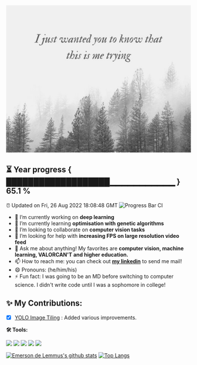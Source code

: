 <p align="center">
  <img width="511" height="400" src="https://github.com/emersondelemmus/emersondelemmus/blob/master/quotable_quote_stretch.png">
</p>


⏳ Year progress { ███████████████████▁▁▁▁▁▁▁▁▁▁▁ } 65.1 %
---
⏰ Updated on Fri, 26 Aug 2022 18:08:48 GMT
![Progress Bar CI](https://github.com/liununu/liununu/workflows/Progress%20Bar%20CI/badge.svg)



<!--<h1 align="center">Hi 👋, I'm Emerson</h1>-->

<!--
**emersondelemmus/emersondelemmus** is a ✨ _special_ ✨ repository because its README.md (this file) appears on your GitHub profile.

Here are some ideas to get you started:

- 🔭 I’m currently working on ...
- 🌱 I’m currently learning ...
- 👯 I’m looking to collaborate on ...
- 🤔 I’m looking for help with ...
- 💬 Ask me about ...
- 📫 How to reach me: ...
- 😄 Pronouns: ...
- ⚡ Fun fact: ...
-->

- 🔭 I’m currently working on **deep learning**
- 🌱 I’m currently learning **optimisation with genetic algorithms**
- 👯 I’m looking to collaborate on **computer vision tasks**
- 🤔 I’m looking for help with **increasing FPS on large resolution video feed**
- 💬 Ask me about anything! My favorites are **computer vision, machine learning, VALORCAN'T and higher education.** 
- 📫 How to reach me: you can check out [**my linkedin**](https://www.linkedin.com/in/edelemmus/) to send me mail! 
- 😄 Pronouns: (he/him/his)
- ⚡ Fun fact: I was going to be an MD before switching to computer science. I didn't write code until I was a sophomore in college! 

## ✨ My Contributions:
- [X] [YOLO Image Tiling](https://github.com/emersondelemmus/yolo-tiling) : Added various improvements.

**🛠️ Tools:**

<code><a href="" target="_blank"><img height="65" src="https://www.vectorlogo.zone/logos/pytorch/pytorch-ar21.svg"></a></code>
<code><a href="" target="_blank"><img height="70" src="https://www.vectorlogo.zone/logos/tensorflow/tensorflow-ar21.svg"></a></code>
<code><a href="" target="_blank"><img height="65" src="https://www.vectorlogo.zone/logos/numpy/numpy-ar21.svg"></a></code>
<code><a href="" target="_blank"><img height="55" src="https://github.com/valohai/ml-logos/blob/master/pandas.svg"></a></code>
<code><a href="" target="_blank"><img height="55" src="https://www.vectorlogo.zone/logos/linux/linux-icon.svg"></a></code>
<!--<code><a href="" target="_blank"><img height="55" src="https://www.vectorlogo.zone/logos/kaggle/kaggle-ar21.svg"></a></code>-->
<!--<code><a href="" target="_blank"><img height="70" src="https://www.vectorlogo.zone/logos/jetbrains/jetbrains-ar21.svg"></a></code>-->


[![Emerson de Lemmus's github stats](https://github-readme-stats.vercel.app/api/top-langs/?username=emersondelemmus&hide=html,css)](https://github.com/anuraghazra/github-readme-stats)
[![Top Langs](https://github-readme-stats.vercel.app/api?username=emersondelemmus&show_icons=true&count_private=true&line_height=40)](https://github.com/anuraghazra/github-readme-stats)

